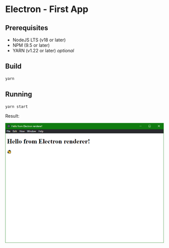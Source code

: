 # Electron - First App

## Prerequisites

* NodeJS LTS (v18 or later)
* NPM (9.5 or later)
* YARN (v1.22 or later) *optional*

## Build

```sh
yarn
```

## Running

```sh
yarn start
```

Result:

![Electron First App on screen](./docs/img/electron-first-app-screen-1.png)
